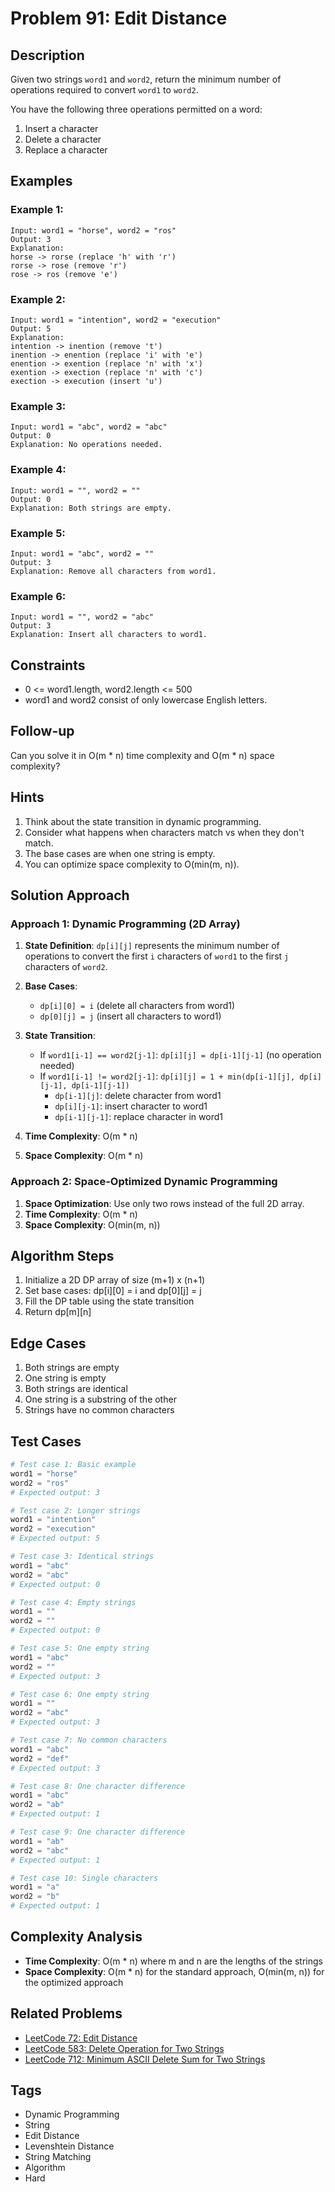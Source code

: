 # Problem 91: Edit Distance

## Description

Given two strings `word1` and `word2`, return the minimum number of operations required to convert `word1` to `word2`.

You have the following three operations permitted on a word:

1. Insert a character
2. Delete a character
3. Replace a character

## Examples

### Example 1:
```
Input: word1 = "horse", word2 = "ros"
Output: 3
Explanation: 
horse -> rorse (replace 'h' with 'r')
rorse -> rose (remove 'r')
rose -> ros (remove 'e')
```

### Example 2:
```
Input: word1 = "intention", word2 = "execution"
Output: 5
Explanation: 
intention -> inention (remove 't')
inention -> enention (replace 'i' with 'e')
enention -> exention (replace 'n' with 'x')
exention -> exection (replace 'n' with 'c')
exection -> execution (insert 'u')
```

### Example 3:
```
Input: word1 = "abc", word2 = "abc"
Output: 0
Explanation: No operations needed.
```

### Example 4:
```
Input: word1 = "", word2 = ""
Output: 0
Explanation: Both strings are empty.
```

### Example 5:
```
Input: word1 = "abc", word2 = ""
Output: 3
Explanation: Remove all characters from word1.
```

### Example 6:
```
Input: word1 = "", word2 = "abc"
Output: 3
Explanation: Insert all characters to word1.
```

## Constraints

- 0 <= word1.length, word2.length <= 500
- word1 and word2 consist of only lowercase English letters.

## Follow-up

Can you solve it in O(m * n) time complexity and O(m * n) space complexity?

## Hints

1. Think about the state transition in dynamic programming.
2. Consider what happens when characters match vs when they don't match.
3. The base cases are when one string is empty.
4. You can optimize space complexity to O(min(m, n)).

## Solution Approach

### Approach 1: Dynamic Programming (2D Array)

1. **State Definition**: `dp[i][j]` represents the minimum number of operations to convert the first `i` characters of `word1` to the first `j` characters of `word2`.

2. **Base Cases**:
   - `dp[i][0] = i` (delete all characters from word1)
   - `dp[0][j] = j` (insert all characters to word1)

3. **State Transition**:
   - If `word1[i-1] == word2[j-1]`: `dp[i][j] = dp[i-1][j-1]` (no operation needed)
   - If `word1[i-1] != word2[j-1]`: `dp[i][j] = 1 + min(dp[i-1][j], dp[i][j-1], dp[i-1][j-1])`
     - `dp[i-1][j]`: delete character from word1
     - `dp[i][j-1]`: insert character to word1
     - `dp[i-1][j-1]`: replace character in word1

4. **Time Complexity**: O(m * n)
5. **Space Complexity**: O(m * n)

### Approach 2: Space-Optimized Dynamic Programming

1. **Space Optimization**: Use only two rows instead of the full 2D array.
2. **Time Complexity**: O(m * n)
3. **Space Complexity**: O(min(m, n))

## Algorithm Steps

1. Initialize a 2D DP array of size (m+1) x (n+1)
2. Set base cases: dp[i][0] = i and dp[0][j] = j
3. Fill the DP table using the state transition
4. Return dp[m][n]

## Edge Cases

1. Both strings are empty
2. One string is empty
3. Both strings are identical
4. One string is a substring of the other
5. Strings have no common characters

## Test Cases

```python
# Test case 1: Basic example
word1 = "horse"
word2 = "ros"
# Expected output: 3

# Test case 2: Longer strings
word1 = "intention"
word2 = "execution"
# Expected output: 5

# Test case 3: Identical strings
word1 = "abc"
word2 = "abc"
# Expected output: 0

# Test case 4: Empty strings
word1 = ""
word2 = ""
# Expected output: 0

# Test case 5: One empty string
word1 = "abc"
word2 = ""
# Expected output: 3

# Test case 6: One empty string
word1 = ""
word2 = "abc"
# Expected output: 3

# Test case 7: No common characters
word1 = "abc"
word2 = "def"
# Expected output: 3

# Test case 8: One character difference
word1 = "abc"
word2 = "ab"
# Expected output: 1

# Test case 9: One character difference
word1 = "ab"
word2 = "abc"
# Expected output: 1

# Test case 10: Single characters
word1 = "a"
word2 = "b"
# Expected output: 1
```

## Complexity Analysis

- **Time Complexity**: O(m * n) where m and n are the lengths of the strings
- **Space Complexity**: O(m * n) for the standard approach, O(min(m, n)) for the optimized approach

## Related Problems

- [LeetCode 72: Edit Distance](https://leetcode.com/problems/edit-distance/)
- [LeetCode 583: Delete Operation for Two Strings](https://leetcode.com/problems/delete-operation-for-two-strings/)
- [LeetCode 712: Minimum ASCII Delete Sum for Two Strings](https://leetcode.com/problems/minimum-ascii-delete-sum-for-two-strings/)

## Tags

- Dynamic Programming
- String
- Edit Distance
- Levenshtein Distance
- String Matching
- Algorithm
- Hard
